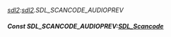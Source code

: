 _[sdl2](../../modules/sdl2/sdl2-module.md):[sdl2](../../modules/sdl2/sdl2-module.md).SDL\_SCANCODE\_AUDIOPREV_
##### Const SDL\_SCANCODE\_AUDIOPREV:[SDL_Scancode](../../modules/sdl2/sdl2-sdl_scancode.md)
